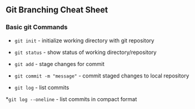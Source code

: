 ## Git Branching Cheat Sheet

### Basic git Commands
* `git init` - initialize working directory with git repository

* `git status` - show status of working directory/repository

* `git add` - stage changes for commit

* `git commit -m "message"` - commit staged changes to local repository

* `git log` - list commits

*`git log --oneline` - list commits in compact format
